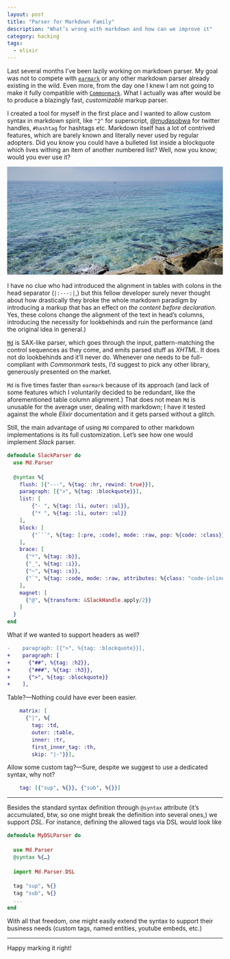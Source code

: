 ```yaml
---
layout: post
title: "Parser for Markdown Family"
description: "What’s wrong with markdown and how can we improve it"
category: hacking
tags:
  - elixir
---
```


Last several months I’ve been lazily working on markdown parser. My goal was not to compete with [`earmark`](https://github.com/pragdave/earmark) or any other markdown parser already existing in the wild. Even more, from the day one I knew I am not going to make it fully compatible with [`Commonmark`](https://commonmark.org/). What I actually was after would be to produce a blazingly fast, _customizable_‌ markup parser.

I created a tool for myself in the first place and I wanted to allow custom syntax in markdown spirit, like `^2^` for superscript, [@mudasobwa](https://twitter.com/mudasobwa) for twitter handles, `#hashtag` for hashtags etc. Markdown itself has a lot of contrived features, which are barely known and literally never used by regular adopters. Did you know you could have a bulleted list inside a blockquote which lives withing an item of another numbered list? Well, now you know; would you ever use it?

![Seaview in El Masnou](/img/el-masnou-beach.jpg)

I have no clue who had introduced the alignment in tables with colons in the head separator (`|:---:|`,) but this fellow developer surely never thought about how drastically they broke the whole markdown paradigm by introducing a markup that has an effect on _the content before declaration_. Yes, these colons change the alignment of the text in head’s columns, introducing the necessity for lookbehinds and ruin the performance (and the original idea in general.)

[`Md`](https://hexdocs.pm/md) is SAX-like parser, which goes through the input, pattern-matching the control sequences as they come, and emits parsed stuff as _XHTML_. It does not do lookbehinds and it’ll never do. Whenever one needs to be full-compliant with _Commonmark_ tests, I’d suggest to pick any other library, generously presented on the market.

`Md` is five times faster than `earmark` because of its approach (and lack of some features which I voluntarily decided to be redundant, like the aforementioned table column alignment.) That does not mean `Md` is unusable for the average user, dealing with markdown; I have it tested against the whole _Elixir_ documentation and it gets parsed without a glitch.

Still, the main advantage of using `Md` compared to other markdown implementations is its full customization. Let’s see how one would implement _Slack_ parser.

```elixir
defmodule SlackParser do
  use Md.Parser

  @syntax %{
    flush: [{"---", %{tag: :hr, rewind: true}}],
    paragraph: [{">", %{tag: :blockquote}}],
    list: [
        {"- ", %{tag: :li, outer: :ul}},
        {"* ", %{tag: :li, outer: :ul}}
    ],
    block: [
        {"```", %{tag: [:pre, :code], mode: :raw, pop: %{code: :class}}}
    ],
    brace: [
      {"*", %{tag: :b}},
      {"_", %{tag: :i}},
      {"~", %{tag: :s}},
      {"`", %{tag: :code, mode: :raw, attributes: %{class: "code-inline"}}}
    ],
    magnet: [
      {"@", %{transform: &SlackHandle.apply/2}}
    ]
  }
end
```

What if we wanted to support headers as well?

```diff
-    paragraph: [{">", %{tag: :blockquote}}],
+    paragraph: [
+      {"##", %{tag: :h2}},
+      {"###", %{tag: :h3}},
+      {">", %{tag: :blockquote}}
+    ],
```

Table?—Nothing could have ever been easier.

```elixir
    matrix: [
      {"|", %{
        tag: :td,
        outer: :table,
        inner: :tr,
        first_inner_tag: :th,
        skip: "|-"}}],
```

Allow some custom tag?—Sure, despite we suggest to use a dedicated syntax, why not?

```elixir
    tag: [{"sup", %{}}, {"sub", %{}}]
```

---

Besides the standard syntax definition through `@syntax` attribute (it’s accumulated, btw, so one might break the definition into several ones,) we support _DSL_. For instance, defining the allowed tags via DSL would look like

```elixir
defmodule MyDSLParser do
  
  use Md.Parser
  @syntax %{…}

  import Md.Parser.DSL

  tag "sup", %{}
  tag "sub", %{}
  ...
end
```

With all that freedom, one might easily extend the syntax to support their business needs (custom tags, named entities, youtube embeds, etc.)

---

Happy marking it right!
